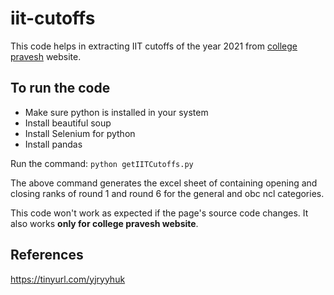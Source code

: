 # iit-cutoffs

This code helps in extracting IIT cutoffs of the year 2021 from [college pravesh](https://www.collegepravesh.com/) website.

## To run the code

- Make sure python is installed in your system
- Install beautiful soup
- Install Selenium for python
- Install pandas

Run the command: `python getIITCutoffs.py`

The above command generates the excel sheet of containing opening and closing ranks of round 1 and round 6 for the general and obc ncl categories.

This code won't work as expected if the page's source code changes. It also works **only for college pravesh website**.

## References

https://tinyurl.com/yjryyhuk

